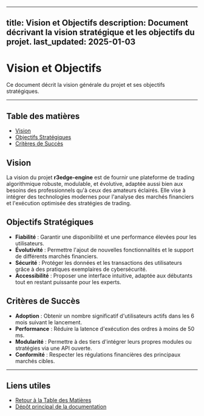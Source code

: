<!-- Haut de page -->
---
title: Vision et Objectifs
description: Document décrivant la vision stratégique et les objectifs du projet.
last_updated: 2025-01-03
---

# Vision et Objectifs

Ce document décrit la vision générale du projet et ses objectifs stratégiques.

---

## Table des matières
- [Vision](#vision)
- [Objectifs Stratégiques](#objectifs-strategiques)
- [Critères de Succès](#criteres-de-succes)

## Vision
La vision du projet **r3edge-engine** est de fournir une plateforme de trading algorithmique robuste, modulable, et évolutive, adaptée aussi bien aux besoins des professionnels qu'à ceux des amateurs éclairés. Elle vise à intégrer des technologies modernes pour l'analyse des marchés financiers et l'exécution optimisée des stratégies de trading.

## Objectifs Stratégiques
- **Fiabilité** : Garantir une disponibilité et une performance élevées pour les utilisateurs.
- **Évolutivité** : Permettre l'ajout de nouvelles fonctionnalités et le support de différents marchés financiers.
- **Sécurité** : Protéger les données et les transactions des utilisateurs grâce à des pratiques exemplaires de cybersécurité.
- **Accessibilité** : Proposer une interface intuitive, adaptée aux débutants tout en restant puissante pour les experts.

## Critères de Succès
- **Adoption** : Obtenir un nombre significatif d'utilisateurs actifs dans les 6 mois suivant le lancement.
- **Performance** : Réduire la latence d'exécution des ordres à moins de 50 ms.
- **Modularité** : Permettre à des tiers d'intégrer leurs propres modules ou stratégies via une API ouverte.
- **Conformité** : Respecter les régulations financières des principaux marchés cibles.

---

<!-- Pied de page -->
## Liens utiles
- [Retour à la Table des Matières](index.md)
- [Dépôt principal de la documentation](https://github.com/dsissoko/r3edge-engine-docs)
